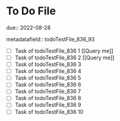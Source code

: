 # To Do File

due:: 2022-08-28

metadatafield:: todoTestFile_836_93

- [ ] Task of todoTestFile_836 1 [[Query me]]
- [ ] Task of todoTestFile_836 2 [[Query me]]
- [ ] Task of todoTestFile_836 3
- [ ] Task of todoTestFile_836 4
- [ ] Task of todoTestFile_836 5
- [ ] Task of todoTestFile_836 6
- [ ] Task of todoTestFile_836 7
- [ ] Task of todoTestFile_836 8
- [ ] Task of todoTestFile_836 9
- [ ] Task of todoTestFile_836 10